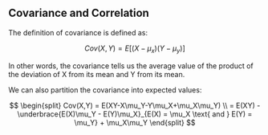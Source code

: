 ## Covariance and Correlation
The definition of covariance is defined as:

$$
Cov(X,Y) = E[(X-\mu_x)(Y-\mu_y)]
$$

In other words, the covariance tells us the average value of the product of the deviation of X from its mean and Y from its mean.

We can also partition the covariance into expected values:

$$
\begin{split}
Cov(X,Y) = E(XY-X\mu_Y-Y\mu_X+\mu_X\mu_Y) \\
= E(XY) - \underbrace{E(X)\mu_Y - E(Y)\mu_X}_{E(X) = \mu_X \text{ and } E(Y) = \mu_Y} + \mu_X\mu_Y
\end{split}
$$
